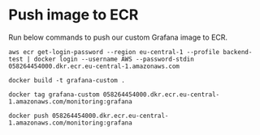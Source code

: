 # Push image to ECR
Run below commands to push our custom Grafana image to ECR.
```
aws ecr get-login-password --region eu-central-1 --profile backend-test | docker login --username AWS --password-stdin 058264454000.dkr.ecr.eu-central-1.amazonaws.com
```

```
docker build -t grafana-custom .
```

```
docker tag grafana-custom 058264454000.dkr.ecr.eu-central-1.amazonaws.com/monitoring:grafana
```

```
docker push 058264454000.dkr.ecr.eu-central-1.amazonaws.com/monitoring:grafana
```